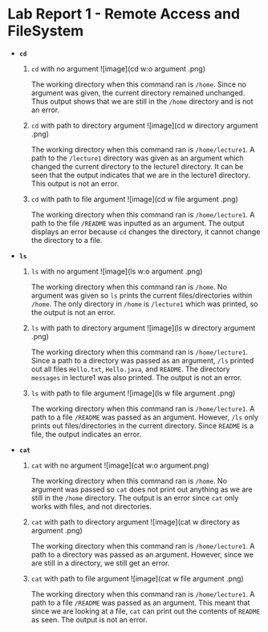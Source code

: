 # Lab Report 1 - Remote Access and FileSystem 

* **`cd`**
  1. `cd` with no argument
     ![image](cd w:o argument .png)

     The working directory when this command ran is `/home`. Since no argument was given, the current directory remained unchanged. Thus output shows that we are still in the `/home` directory and is not an error.
  2. `cd` with path to directory argument
     ![image](cd w directory argument .png)

     The working directory when this command ran is `/home/lecture1`. A path to the `/lecture1` directory was given as an argument which changed the current directory to the lecture1 directory. It can be seen that the output indicates that we are in the lecture1 directory. This output is not an error. 
  3. `cd` with path to file argument
      ![image](cd w file argument .png)

     The working directory when this command ran is `/home/lecture1`. A path to the file `/README` was inputted as an argument. The output displays an error because `cd` changes the directory, it cannot change the directory to a file. 
     
  
* **`ls`**
  1. `ls` with no argument
     ![image](ls w:o argument .png)
     
       The working directory when this command ran is `/home`. No argument was given so `ls` prints the current files/directories within `/home`. The only directory in `/home` is `/lecture1` which was printed, so the output is not an error. 
  2. `ls` with path to directory argument
     ![image](ls w directory argument .png)
     
       The working directory when this command ran is `/home/lecture1`. Since a path to a directory was passed as an argument, `/ls` printed out all files `Hello.txt`, `Hello.java`, and `README`. The directory `messages` in lecture1 was also printed. The output is not an error. 
  3. `ls` with path to file argument
     ![image](ls w file argument .png)
     
       The working directory when this command ran is `/home/lecture1`. A path to a file `/README` was passed as an argument. However, `/ls` only prints out files/directories in the current directory. Since `README` is a file, the output indicates an error. 

  
* **`cat`**
  1. `cat` with no argument
     ![image](cat w:o argument.png)
     
       The working directory when this command ran is `/home`. No argument was passed so `cat` does not print out anything as we are still in the `/home` directory. The output is an error since `cat` only works with files, and not directories. 
  2. `cat` with path to directory argument
     ![image](cat w directory as argument .png)
     
       The working directory when this command ran is `/home/lecture1`. A path to a directory was passed as an argument. However, since we are still in a directory, we still get an error.
  3. `cat` with path to file argument
     ![image](cat w file argument .png)
     
       The working directory when this command ran is `/home/lecture1`. A path to a file `/README` was passed as an argument. This meant that since we are looking at a file, `cat` can print out the contents of `README` as seen. The output is not an error. 
     
